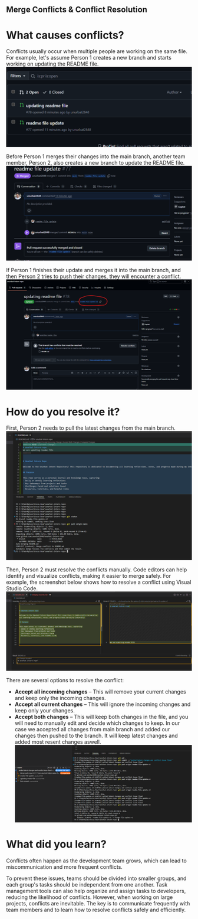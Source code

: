 ## Merge Conflicts & Conflict Resolution

# What causes conflicts?

Conflicts usually occur when multiple people are working on the same file. For example, let's assume Person 1 creates a new branch and starts working on updating the README file.
![alt text](images/image.png)

Before Person 1 merges their changes into the main branch, another team member, Person 2, also creates a new branch to update the README file.
![alt text](images/image-1.png)

If Person 1 finishes their update and merges it into the main branch, and then Person 2 tries to push their changes, they will encounter a conflict.
![alt text](images/image-2.png)

# How do you resolve it?

First, Person 2 needs to pull the latest changes from the main branch.
![alt text](images/image-3.png)

Then, Person 2 must resolve the conflicts manually. Code editors can help identify and visualize conflicts, making it easier to merge safely. For example, the screenshot below shows how to resolve a conflict using Visual Studio Code.
![alt text](images/image-4.png)

There are several options to resolve the conflict:

- **Accept all incoming changes** – This will remove your current changes and keep only the incoming changes.
- **Accept all current changes** – This will ignore the incoming changes and keep only your changes.
- **Accept both changes** – This will keep both changes in the file, and you will need to manually edit and decide which changes to keep.
  In our case we accepted all changes from main branch and added our changes then pushed to the branch. It will keep latest changes and added most resent changes aswell.
  ![alt text](images/image-5.png)

# What did you learn?

Conflicts often happen as the development team grows, which can lead to miscommunication and more frequent conflicts.

To prevent these issues, teams should be divided into smaller groups, and each group's tasks should be independent from one another. Task management tools can also help organize and assign tasks to developers, reducing the likelihood of conflicts. However, when working on large projects, conflicts are inevitable. The key is to communicate frequently with team members and to learn how to resolve conflicts safely and efficiently.
